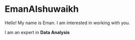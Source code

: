 # EmanAlshuwaikh
 
Hello! My name is Eman. I am interested in working with you.

I am an expert in <b> Data Analysis</b>